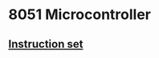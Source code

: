 8051 Microcontroller
====================


[Instruction set](instructionset.pdf)
-------------------------------------
